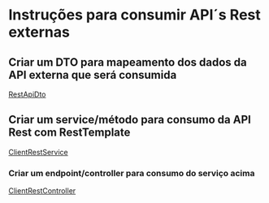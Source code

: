 # Instruções para consumir API´s Rest externas

## Criar um DTO para mapeamento dos dados da API externa que será consumida

[RestApiDto](RestApiDto.java)


## Criar um service/método para consumo da API Rest com RestTemplate

[ClientRestService](ClientRestService.java)


### Criar um endpoint/controller para consumo do serviço acima

[ClientRestController](ClientRestController.java)
